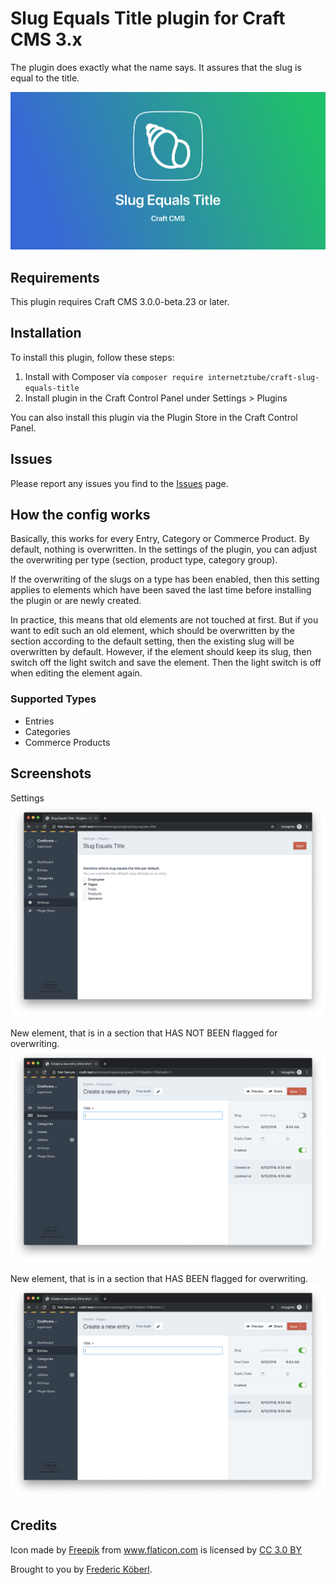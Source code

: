 # Slug Equals Title plugin for Craft CMS 3.x

The plugin does exactly what the name says. It assures that the slug is equal to the title. 

![Share Image](screenshots/share.png)

## Requirements
This plugin requires Craft CMS 3.0.0-beta.23 or later.

## Installation
To install this plugin, follow these steps:
1. Install with Composer via `composer require internetztube/craft-slug-equals-title`
2. Install plugin in the Craft Control Panel under Settings > Plugins

You can also install this plugin via the Plugin Store in the Craft Control Panel.

## Issues
Please report any issues you find to the [Issues](https://github.com/internetztube/craft-slug-equals-title/issues) page.

## How the config works
Basically, this works for every Entry, Category or Commerce Product. By default, nothing is overwritten. In the settings of the plugin, you can adjust the overwriting per type (section, product type, category group). 

If the overwriting of the slugs on a type has been enabled, then this setting applies to elements which have been saved the last time before installing the plugin or are newly created.

In practice, this means that old elements are not touched at first. But if you want to edit such an old element, which should be overwritten by the section according to the default setting, then the existing slug will be overwritten by default. However, if the element should keep its slug, then switch off the light switch and save the element. Then the light switch is off when editing the element again.

### Supported Types
 * Entries
 * Categories
 * Commerce Products
 
## Screenshots
Settings
![settings-page](screenshots/settings-page.png)

New element, that is in a section that HAS NOT BEEN flagged for overwriting.
![settings-page](screenshots/create-employee.png)

New element, that is in a section that HAS BEEN flagged for overwriting.
![settings-page](screenshots/create-page.png)


## Credits
Icon made by <a href="https://www.flaticon.com/authors/freepik" title="Freepik">Freepik</a> from <a href="https://www.flaticon.com/" title="Flaticon">www.flaticon.com</a> is licensed by <a href="http://creativecommons.org/licenses/by/3.0/" title="Creative Commons BY 3.0" target="_blank">CC 3.0 BY</a>

Brought to you by [Frederic Köberl](https://frederickoeberl.com).
